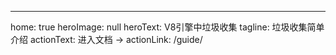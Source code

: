 ---
home: true
heroImage: null
heroText: V8引擎中垃圾收集
tagline: 垃圾收集简单介绍
actionText: 进入文档 →
actionLink: /guide/